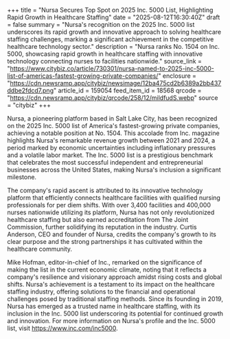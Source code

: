 +++
title = "Nursa Secures Top Spot on 2025 Inc. 5000 List, Highlighting Rapid Growth in Healthcare Staffing"
date = "2025-08-12T16:30:40Z"
draft = false
summary = "Nursa's recognition on the 2025 Inc. 5000 list underscores its rapid growth and innovative approach to solving healthcare staffing challenges, marking a significant achievement in the competitive healthcare technology sector."
description = "Nursa ranks No. 1504 on Inc. 5000, showcasing rapid growth in healthcare staffing with innovative technology connecting nurses to facilities nationwide."
source_link = "https://www.citybiz.co/article/730301/nursa-named-to-2025-inc-5000-list-of-americas-fastest-growing-private-companies/"
enclosure = "https://cdn.newsramp.app/citybiz/newsimage/12ba475cd2b6389a2bb437ddbe2fdcd7.png"
article_id = 159054
feed_item_id = 18568
qrcode = "https://cdn.newsramp.app/citybiz/qrcode/258/12/mildfudS.webp"
source = "citybiz"
+++

<p>Nursa, a pioneering platform based in Salt Lake City, has been recognized on the 2025 Inc. 5000 list of America's fastest-growing private companies, achieving a notable position at No. 1504. This accolade from Inc. magazine highlights Nursa's remarkable revenue growth between 2021 and 2024, a period marked by economic uncertainties including inflationary pressures and a volatile labor market. The Inc. 5000 list is a prestigious benchmark that celebrates the most successful independent and entrepreneurial businesses across the United States, making Nursa's inclusion a significant milestone.</p><p>The company's rapid ascent is attributed to its innovative technology platform that efficiently connects healthcare facilities with qualified nursing professionals for per diem shifts. With over 3,400 facilities and 400,000 nurses nationwide utilizing its platform, Nursa has not only revolutionized healthcare staffing but also earned accreditation from The Joint Commission, further solidifying its reputation in the industry. Curtis Anderson, CEO and founder of Nursa, credits the company's growth to its clear purpose and the strong partnerships it has cultivated within the healthcare community.</p><p>Mike Hofman, editor-in-chief of Inc., remarked on the significance of making the list in the current economic climate, noting that it reflects a company's resilience and visionary approach amidst rising costs and global shifts. Nursa's achievement is a testament to its impact on the healthcare staffing industry, offering solutions to the financial and operational challenges posed by traditional staffing methods. Since its founding in 2019, Nursa has emerged as a trusted name in healthcare staffing, with its inclusion in the Inc. 5000 list underscoring its potential for continued growth and innovation. For more information on Nursa's profile and the Inc. 5000 list, visit <a href='https://www.inc.com/inc5000' rel='nofollow' target='_blank'>https://www.inc.com/inc5000</a>.</p>
